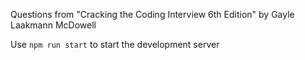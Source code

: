 Questions from "Cracking the Coding Interview 6th Edition" by Gayle Laakmann McDowell

Use `npm run start` to start the development server